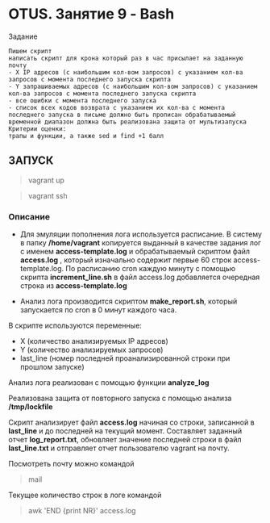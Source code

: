 # OTUS. Занятие 9 - Bash

Задание
```
Пишем скрипт
написать скрипт для крона который раз в час присылает на заданную почту
- X IP адресов (с наибольшим кол-вом запросов) с указанием кол-ва запросов c момента последнего запуска скрипта
- Y запрашиваемых адресов (с наибольшим кол-вом запросов) с указанием кол-ва запросов c момента последнего запуска скрипта
- все ошибки c момента последнего запуска
- список всех кодов возврата с указанием их кол-ва с момента последнего запуска в письме должно быть прописан обрабатываемый временной диапазон должна быть реализована защита от мультизапуска
Критерии оценки:
трапы и функции, а также sed и find +1 балл
```

## ЗАПУСК

> vagrant up

> vagrant ssh

### Описание

- Для эмуляции пополнения лога используется расписание.
В систему в папку **/home/vagrant** копируется выданный в качестве задания лог с именем **access-template.log** и обрабатываемый скриптом файл **access.log** , который изначально содержит первые 60 строк access-template.log. По расписанию cron каждую минуту с помощью скрипта **increment_line.sh** в файл access.log добавляется очередная строка из **access-template.log**

- Анализ лога производится скриптом **make_report.sh**, который запускается по cron в 0 минут каждого часа.

В скрипте используются переменные:
- X (количество анализируемых IP адресов)
- Y (количество анализируемых запросов)
- last_line (номер последней проанализированной строки при прошлом запуске)

Анализ лога реализован с помощью функции **analyze_log**

Реализована защита от повторного запуска с помощью анализа **/tmp/lockfile**

Скрипт анализирует файл **access.log** начиная со строки, записанной в **last_line** и до последней на текущий момент. Составляет заданный отчет **log_report.txt**, обновляет значение последней строки в файл **last_line.txt** и отправляет отчет пользователю vagrant на почту.

Посмотреть почту можно командой 
>mail

Текущее количество строк в логе командой
>awk 'END {print NR}' access.log
